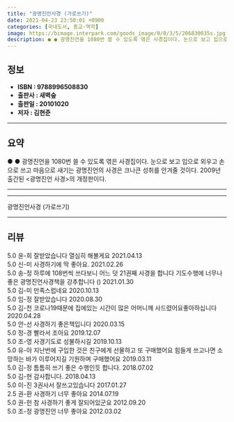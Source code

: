 ```yaml
---
title: "광명진언사경 (가로쓰기)"
date: 2021-04-23 23:50:01 +0900
categories: [국내도서, 종교-역학]
image: https://bimage.interpark.com/goods_image/0/0/3/5/206830035s.jpg
description: ● ● 광명진언을 1080번 쓸 수 있도록 엮은 사경집이다. 눈으로 보고 입으로 외우고 손으로 쓰고 마음으로 새기는 광명진언의 사경은 크나큰 성취를 안겨줄 것이다. 2009년 출간된 &lt;광명진언 사경&gt;의 개정판이다.
---
```


## **정보**

- **ISBN : 9788996508830**
- **출판사 : 새벽숲**
- **출판일 : 20101020**
- **저자 : 김현준**

------



## **요약**

●  ●  광명진언을 1080번 쓸 수 있도록 엮은 사경집이다. 눈으로 보고 입으로 외우고 손으로 쓰고 마음으로 새기는 광명진언의 사경은 크나큰 성취를 안겨줄 것이다. 2009년 출간된 &lt;광명진언 사경&gt;의 개정판이다.

------



------


광명진언사경 (가로쓰기) 

------


## **리뷰** 

5.0 윤-희 잘받았습니다 열심히 해볼게요  2021.04.13 <br/>5.0 신-미 사경하기에 딱 좋아요. 2021.02.26 <br/>5.0 송-정 하루에 108번씩 쓰다보니 어느 덧 21권째 사경을 합니다
기도수행에 너무나 좋은 광명진언사경책을 강추합니다
() 2021.01.30 <br/>5.0 김-미 만족스럽네요 2020.10.13 <br/>5.0 임-정 잘받았습니다 2020.08.30 <br/>5.0 김-천 코로나19때문에 집에있는 시간이 많은 어머니께 사드렸어요좋아하십니다 2020.04.28 <br/>5.0 안-선 사경하기 좋은책입니다 2020.03.15 <br/>5.0 정-경 빨라서 조아요 2019.12.07 <br/>5.0 조-영 사경기도로 성불하시길 2019.10.13 <br/>5.0 유-아 지난번에 구입한 것은 친구에게 선물하고 또 구매했어요
힘들게 쓰고나면 소망하는 바가 이루어지길 기원하며 구매했어요 2019.03.11 <br/>5.0 김-정 틈틈히 쓰기 좋은 수행인듯 합니다. 2018.07.02 <br/>5.0 김-현 감사합니다. 2018.04.13 <br/>5.0 이-진 3권사서 잘쓰고있습니다 2017.01.27 <br/>2.5 권-환 사경하기 너무 좋아요 2014.07.19 <br/>5.0 권-헌 참 사경하기 좋게 잘되어있군요 2012.09.20 <br/>5.0 조-정 광명진언 너무 좋아요 2012.03.02 <br/>